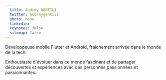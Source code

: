 ```yaml
---
  title: Audrey GENTILI
  twitter: audreygentili
  photo: none
  linkedin: 
  keynotes: false
  sitemap: false
---
```

Développeuse mobile Flutter et Android, fraichement arrivée dans le monde de la tech. 

Enthousiaste d'évoluer dans ce monde fascinant et de partager découvertes et expériences avec des personnes passionnées et passionnantes.